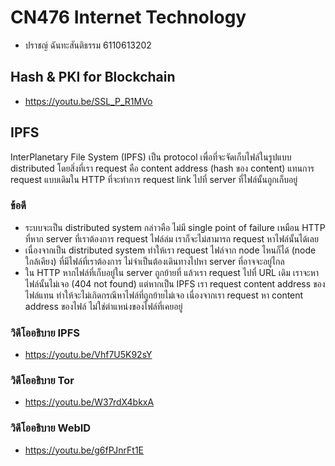# CN476 Internet Technology

* ปราชญ์ ฉันทะสันติธรรม 6110613202

## Hash & PKI for Blockchain

* https://youtu.be/SSL_P_R1MVo

## IPFS

InterPlanetary File System (IPFS) เป็น protocol เพื่อที่จะจัดเก็บไฟล์ในรูปแบบ distributed โดยสิ่งที่เรา request คือ content address (hash ของ content) แทนการ request แบบเดิมใน HTTP ที่จะทำการ request link ไปที่ server ที่ไฟล์นั้นถูกเก็บอยู่

### ข้อดี
* ระบบจะเป็น distributed system กล่าวคือ ไม่มี single point of failure เหมือน HTTP ที่หาก server ที่เราต้องการ request ไฟล์ล่ม เราก็จะไม่สามารถ request หาไฟล์นั้นได้เลย
* เนื่องจากเป็น distributed system ทำให้เรา request ไฟล์จาก node ไหนก็ได้ (node ใกล้เคียง) ที่มีไฟล์ที่เราต้องการ ไม่จำเป็นต้องเดินทางไปหา server ที่อาจจะอยู่ไกล
* ใน HTTP หากไฟล์ที่เก็บอยู่ใน server ถูกย้ายที่ แล้วเรา request ไปที่ URL เดิม เราจะหาไฟล์นั้นไม่เจอ (404 not found) แต่หากเป็น IPFS เรา request content address ของไฟล์แทน ทำให้จะไม่เกิดกรณีหาไฟล์ที่ถูกย้ายไม่เจอ เนื่องจากเรา request หา content address ของไฟล์ ไม่ใช่ตำแหน่งของไฟล์ที่เคยอยู่

### วิดีโออธิบาย IPFS

* https://youtu.be/Vhf7U5K92sY

### วิดีโออธิบาย Tor

* https://youtu.be/W37rdX4bkxA

### วิดีโออธิบาย WebID

* https://youtu.be/g6fPJnrFt1E